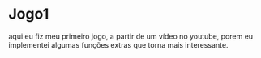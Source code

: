 # Jogo1
aqui eu fiz meu primeiro jogo, a partir de um vídeo no youtube, porem eu implementei algumas funções extras que torna mais interessante. 
